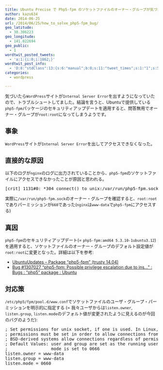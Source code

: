 ```yaml
---
title: Ubuntu Precise で Php5-fpm のソケットファイルのオーナー・グループが気づかぬうちに変わってた
author: kazu634
date: 2014-06-25
url: /2014/06/25/how_to_solve_php5-fpm_bug/
geo_latitude:
  - 38.306223
geo_longitude:
  - 141.022694
geo_public:
  - 1
wordtwit_posted_tweets:
  - 'a:1:{i:0;i:1862;}'
wordtwit_post_info:
  - 'O:8:"stdClass":13:{s:6:"manual";b:0;s:11:"tweet_times";s:1:"1";s:5:"delay";s:1:"0";s:7:"enabled";s:1:"1";s:10:"separation";i:60;s:7:"version";s:3:"3.7";s:14:"tweet_template";b:0;s:6:"status";i:2;s:6:"result";a:0:{}s:13:"tweet_counter";i:2;s:13:"tweet_log_ids";a:1:{i:0;i:1862;}s:9:"hash_tags";a:0:{}s:8:"accounts";a:1:{i:0;s:7:"kazu634";}}'
categories:
  - wordpress

---
```

気づいたら`WordPress`サイトが`Internal Server Error`を出すようになっていたので、トラブルシュートしてました。結論を言うと、Ubuntuで提供している`php5-fpm`パッケージのセキュリティアップデートを適用すると、問答無用でオーナー・グループが`root:root`になってしまうようです。

## 事象

`WordPress`サイトが`Internal Server Error`を出してアクセスできなくなった。

## 直接的な原因

以下のログが`nginx`のログに出力されていることから、`php5-fpm`のソケットファイルにアクセスできなかったことが原因と思われる。

<pre class="lang:default decode:true " title="ログファイル">[crit] 1131#0: *304 connect() to unix:/var/run/php5-fpm.sock failed (13: Permission denied) while connecting to upstream,  client: xxx.xxx.xxx.xxx,  server: _,  request: "GET / HTTP/1.0",  upstream: "fastcgi://unix:/var/run/php5-fpm.sock:"</pre>

実際に`/var/run/php5-fpm.sock`のオーナー・グループを確認すると、`root:root`でありパーミッションが`660`であった(`nginx`は`www-data`で`php5-fpm`にアクセスする)

## 真因

`php5-fpm`のセキュリティアップデート(= `php5-fpm:amd64 5.3.10-1ubuntu3.12`) を適用すると、ソケットファイルのオーナー・グループのデフォルト設定値が`root:root`に変更となった。詳細は以下を参考:

  * <a href="http://www.ubuntuupdates.org/package/core/trusty/universe/updates/php5-fpm" onclick="__gaTracker('send', 'event', 'outbound-article', 'http://www.ubuntuupdates.org/package/core/trusty/universe/updates/php5-fpm', 'UbuntuUpdates &#8211; Package &#8220;php5-fpm&#8221; (trusty 14.04)');">UbuntuUpdates &#8211; Package &#8220;php5-fpm&#8221; (trusty 14.04)</a>
  * <a href="https://bugs.launchpad.net/ubuntu/+source/php5/+bug/1307027" onclick="__gaTracker('send', 'event', 'outbound-article', 'https://bugs.launchpad.net/ubuntu/+source/php5/+bug/1307027', 'Bug #1307027 “php5-fpm: Possible privilege escalation due to ins…” : Bugs : “php5” package : Ubuntu');">Bug #1307027 “php5-fpm: Possible privilege escalation due to ins…” : Bugs : “php5” package : Ubuntu</a>

## 対応策

`/etc/php5/fpm/pool.d/www.conf`でソケットファイルのユーザ・グループ・パーミッションを明示的に指定する (= 我々ユーザからは`listen.owner`, `listen.group`, `listen.mode`のデフォルト値が変更されたように見えるのが今回のバグのようだ):

<pre class="lang:default decode:true " title="www.conf">; Set permissions for unix socket, if one is used. In Linux, read/write
; permissions must be set in order to allow connections from a web server. Many
; BSD-derived systems allow connections regardless of permissions.
; Default Values: user and group are set as the running user
;                 mode is set to 0666
listen.owner = www-data
listen.group = www-data
listen.mode = 0660</pre>